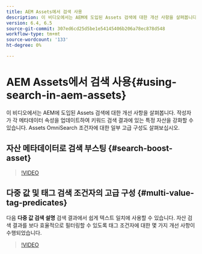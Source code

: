 ```yaml
---
title: AEM Assets에서 검색 사용
description: 이 비디오에서는 AEM에 도입된 Assets 검색에 대한 개선 사항을 살펴봅니다. 작성자가 각 메타데이터 속성을 업데이트하여 키워드 검색 결과에 있는 특정 자산을 강화할 수 있습니다. Assets OmniSearch 조건자에 대한 일부 고급 구성도 살펴보십시오.
version: 6.4, 6.5
source-git-commit: 307ed6cd25d5be1e54145406b206a78ec878d548
workflow-type: tm+mt
source-wordcount: '133'
ht-degree: 0%

---
```



# AEM Assets에서 검색 사용{#using-search-in-aem-assets}

이 비디오에서는 AEM에 도입된 Assets 검색에 대한 개선 사항을 살펴봅니다. 작성자가 각 메타데이터 속성을 업데이트하여 키워드 검색 결과에 있는 특정 자산을 강화할 수 있습니다. Assets OmniSearch 조건자에 대한 일부 고급 구성도 살펴보십시오.

## 자산 메타데이터로 검색 부스팅 {#search-boost-asset}

>[!VIDEO](https://video.tv.adobe.com/v/16766/?quality=9&learn=on)

## 다중 값 및 태그 검색 조건자의 고급 구성 {#multi-value-tag-predicates}

다음 **다중 값 검색 설명** 검색 결과에서 쉽게 텍스트 일치에 사용할 수 있습니다. 자산 검색 결과를 보다 효율적으로 필터링할 수 있도록 태그 조건자에 대한 몇 가지 개선 사항이 수행되었습니다.

>[!VIDEO](https://video.tv.adobe.com/v/16457/?quality=9&learn=on)
